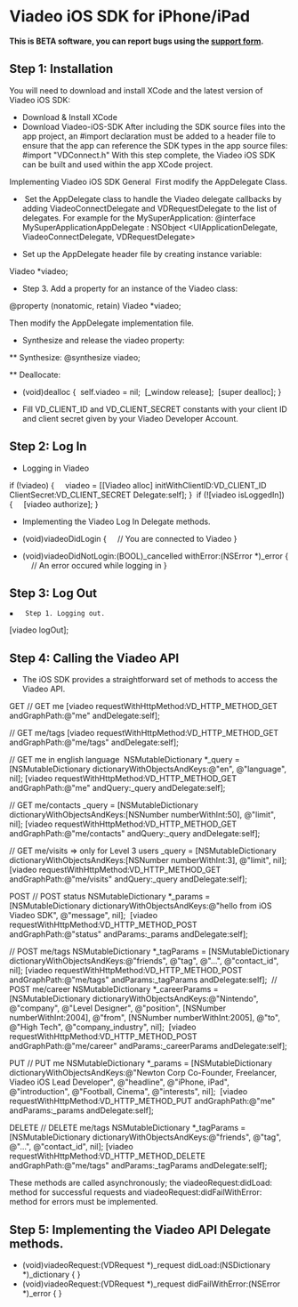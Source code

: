# Viadeo iOS SDK for iPhone/iPad

**This is BETA software, you can report bugs using the [support form](http://dev.viadeo.com/technical-support/).**

## Step 1: Installation

You will need to download and install XCode and the latest version of Viadeo iOS SDK:
* Download & Install XCode
* Download Viadeo-iOS-SDK
After including the SDK source files into the app project, an #import declaration must be added to a header file to ensure that the app can reference the SDK types in the app source files: #import "VDConnect.h"
With this step complete, the Viadeo iOS SDK can be built and used within the app XCode project.

Implementing Viadeo iOS SDK
General
 First modify the AppDelegate Class.

*  Set the AppDelegate class to handle the Viadeo delegate callbacks by adding ViadeoConnectDelegate and VDRequestDelegate to the list of delegates. For example for the MySuperApplication:
@interface MySuperApplicationAppDelegate : NSObject <UIApplicationDelegate, ViadeoConnectDelegate, VDRequestDelegate>

* Set up the AppDelegate header file by creating instance variable:

Viadeo *viadeo;

* Step 3. Add a property for an instance of the Viadeo class:

@property (nonatomic, retain) Viadeo *viadeo;

Then modify the AppDelegate implementation file.

* Synthesize and release the viadeo property:

** Synthesize: @synthesize viadeo;

** Deallocate:

- (void)dealloc { 	self.viadeo = nil; 	[_window release]; 	[super dealloc]; }

* Fill VD_CLIENT_ID and VD_CLIENT_SECRET constants with your client ID and client secret given by your Viadeo Developer Account.


## Step 2: Log In

* Logging in Viadeo

if (!viadeo) {     viadeo = [[Viadeo alloc] initWithClientID:VD_CLIENT_ID ClientSecret:VD_CLIENT_SECRET Delegate:self]; }  if (![viadeo isLoggedIn]) {     [viadeo authorize]; }

* Implementing the Viadeo Log In Delegate methods.

- (void)viadeoDidLogin {
    // You are connected to Viadeo
}

- (void)viadeoDidNotLogin:(BOOL)_cancelled withError:(NSError *)_error {
    // An error occured while logging in }


## Step 3: Log Out

	▪	Step 1. Logging out.
[viadeo logOut];


## Step 4: Calling the Viadeo API

* The iOS SDK provides a straightforward set of methods to access the Viadeo API.

GET
// GET me [viadeo requestWithHttpMethod:VD_HTTP_METHOD_GET andGraphPath:@"me" andDelegate:self];

// GET me/tags [viadeo requestWithHttpMethod:VD_HTTP_METHOD_GET andGraphPath:@"me/tags" andDelegate:self];

// GET me in english language  NSMutableDictionary *_query = [NSMutableDictionary dictionaryWithObjectsAndKeys:@"en", @"language", nil]; [viadeo requestWithHttpMethod:VD_HTTP_METHOD_GET andGraphPath:@"me" andQuery:_query andDelegate:self];

// GET me/contacts _query = [NSMutableDictionary dictionaryWithObjectsAndKeys:[NSNumber numberWithInt:50], @"limit", nil]; [viadeo requestWithHttpMethod:VD_HTTP_METHOD_GET andGraphPath:@"me/contacts" andQuery:_query andDelegate:self];

// GET me/visits => only for Level 3 users _query = [NSMutableDictionary dictionaryWithObjectsAndKeys:[NSNumber numberWithInt:3], @"limit", nil]; [viadeo requestWithHttpMethod:VD_HTTP_METHOD_GET andGraphPath:@"me/visits" andQuery:_query andDelegate:self];

POST
// POST status NSMutableDictionary *_params = [NSMutableDictionary dictionaryWithObjectsAndKeys:@"hello from iOS Viadeo SDK", @"message", nil];  [viadeo requestWithHttpMethod:VD_HTTP_METHOD_POST andGraphPath:@"status" andParams:_params andDelegate:self];

// POST me/tags NSMutableDictionary *_tagParams = [NSMutableDictionary dictionaryWithObjectsAndKeys:@"friends", @"tag", @"...", @"contact_id", nil]; [viadeo requestWithHttpMethod:VD_HTTP_METHOD_POST andGraphPath:@"me/tags" andParams:_tagParams andDelegate:self];
 // POST me/career NSMutableDictionary *_careerParams = [NSMutableDictionary dictionaryWithObjectsAndKeys:@"Nintendo", @"company", @"Level Designer", @"position", [NSNumber numberWithInt:2004], @"from", [NSNumber numberWithInt:2005], @"to", @"High Tech", @"company_industry", nil];  [viadeo requestWithHttpMethod:VD_HTTP_METHOD_POST andGraphPath:@"me/career" andParams:_careerParams andDelegate:self];

PUT
// PUT me NSMutableDictionary *_params = [NSMutableDictionary dictionaryWithObjectsAndKeys:@"Newton Corp Co-Founder, Freelancer, Viadeo iOS Lead Developer", @"headline", @"iPhone, iPad", @"introduction", @"Football, Cinema", @"interests", nil];  [viadeo requestWithHttpMethod:VD_HTTP_METHOD_PUT andGraphPath:@"me" andParams:_params andDelegate:self];

DELETE
// DELETE me/tags NSMutableDictionary *_tagParams = [NSMutableDictionary dictionaryWithObjectsAndKeys:@"friends", @"tag", @"...", @"contact_id", nil]; [viadeo requestWithHttpMethod:VD_HTTP_METHOD_DELETE andGraphPath:@"me/tags" andParams:_tagParams andDelegate:self];

These methods are called asynchronously; the viadeoRequest:didLoad: method for successful requests and viadeoRequest:didFailWithError: method for errors must be implemented.

## Step 5: Implementing the Viadeo API Delegate methods.

- (void)viadeoRequest:(VDRequest *)_request didLoad:(NSDictionary *)_dictionary { }
- (void)viadeoRequest:(VDRequest *)_request didFailWithError:(NSError *)_error { }
